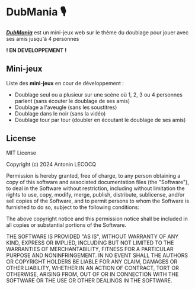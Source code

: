# DubMania 🎙️

[***DubMania***](https://dj4nto.github.io/DubMania/) est un mini-jeux web sur le thème du doublage pour jouer avec ses amis jusqu'à 4 personnes

**! EN DEVELOPPEMENT !**

## Mini-jeux

Liste des **mini-jeux** en cour de développement :
* Doublage seul ou a plusieur sur une scène où 1, 2, 3 ou 4 personnes parlent (sans écouter le doublage de ses amis)
* Doublage a l'aveugle (sans les soustitres)
* Doublage dans le noir (sans la vidéo)
* Doublage tour par tour (doubler en écoutant le doublage de ses amis)

## License

MIT License

Copyright (c) 2024 Antonin LECOCQ

Permission is hereby granted, free of charge, to any person obtaining a copy
of this software and associated documentation files (the "Software"), to deal
in the Software without restriction, including without limitation the rights
to use, copy, modify, merge, publish, distribute, sublicense, and/or sell
copies of the Software, and to permit persons to whom the Software is
furnished to do so, subject to the following conditions:

The above copyright notice and this permission notice shall be included in all
copies or substantial portions of the Software.

THE SOFTWARE IS PROVIDED "AS IS", WITHOUT WARRANTY OF ANY KIND, EXPRESS OR
IMPLIED, INCLUDING BUT NOT LIMITED TO THE WARRANTIES OF MERCHANTABILITY,
FITNESS FOR A PARTICULAR PURPOSE AND NONINFRINGEMENT. IN NO EVENT SHALL THE
AUTHORS OR COPYRIGHT HOLDERS BE LIABLE FOR ANY CLAIM, DAMAGES OR OTHER
LIABILITY, WHETHER IN AN ACTION OF CONTRACT, TORT OR OTHERWISE, ARISING FROM,
OUT OF OR IN CONNECTION WITH THE SOFTWARE OR THE USE OR OTHER DEALINGS IN THE
SOFTWARE.
